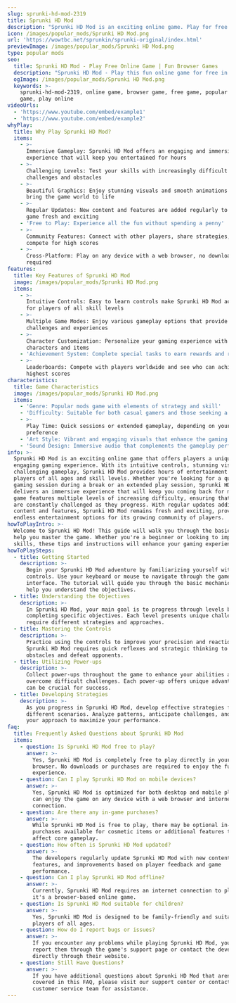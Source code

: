 ```yaml
---
slug: sprunki-hd-mod-2319
title: Sprunki HD Mod
description: "Sprunki HD Mod is an exciting online game. Play for free directly in your browser!"
icon: /images/popular_mods/Sprunki HD Mod.png
url: 'https://wowtbc.net/sprunkin/sprunki-original/index.html'
previewImage: /images/popular_mods/Sprunki HD Mod.png
type: popular mods
seo:
  title: Sprunki HD Mod - Play Free Online Game | Fun Browser Games
  description: "Sprunki HD Mod - Play this fun online game for free in your browser. No download required!"
  ogImage: /images/popular_mods/Sprunki HD Mod.png
  keywords: >-
    sprunki-hd-mod-2319, online game, browser game, free game, popular mods
    game, play online
videoUrls:
  - 'https://www.youtube.com/embed/example1'
  - 'https://www.youtube.com/embed/example2'
whyPlay:
  title: Why Play Sprunki HD Mod?
  items:
    - >-
      Immersive Gameplay: Sprunki HD Mod offers an engaging and immersive gaming
      experience that will keep you entertained for hours
    - >-
      Challenging Levels: Test your skills with increasingly difficult
      challenges and obstacles
    - >-
      Beautiful Graphics: Enjoy stunning visuals and smooth animations that
      bring the game world to life
    - >-
      Regular Updates: New content and features are added regularly to keep the
      game fresh and exciting
    - 'Free to Play: Experience all the fun without spending a penny'
    - >-
      Community Features: Connect with other players, share strategies, and
      compete for high scores
    - >-
      Cross-Platform: Play on any device with a web browser, no downloads
      required
features:
  title: Key Features of Sprunki HD Mod
  image: /images/popular_mods/Sprunki HD Mod.png
  items:
    - >-
      Intuitive Controls: Easy to learn controls make Sprunki HD Mod accessible
      for players of all skill levels
    - >-
      Multiple Game Modes: Enjoy various gameplay options that provide different
      challenges and experiences
    - >-
      Character Customization: Personalize your gaming experience with unique
      characters and items
    - 'Achievement System: Complete special tasks to earn rewards and recognition'
    - >-
      Leaderboards: Compete with players worldwide and see who can achieve the
      highest scores
characteristics:
  title: Game Characteristics
  image: /images/popular_mods/Sprunki HD Mod.png
  items:
    - 'Genre: Popular mods game with elements of strategy and skill'
    - 'Difficulty: Suitable for both casual gamers and those seeking a challenge'
    - >-
      Play Time: Quick sessions or extended gameplay, depending on your
      preference
    - 'Art Style: Vibrant and engaging visuals that enhance the gaming experience'
    - 'Sound Design: Immersive audio that complements the gameplay perfectly'
info: >-
  Sprunki HD Mod is an exciting online game that offers players a unique and
  engaging gaming experience. With its intuitive controls, stunning visuals, and
  challenging gameplay, Sprunki HD Mod provides hours of entertainment for
  players of all ages and skill levels. Whether you're looking for a quick
  gaming session during a break or an extended play session, Sprunki HD Mod
  delivers an immersive experience that will keep you coming back for more. The
  game features multiple levels of increasing difficulty, ensuring that players
  are constantly challenged as they progress. With regular updates adding new
  content and features, Sprunki HD Mod remains fresh and exciting, providing
  endless entertainment options for its growing community of players.
howToPlayIntro: >-
  Welcome to Sprunki HD Mod! This guide will walk you through the basics and
  help you master the game. Whether you're a beginner or looking to improve your
  skills, these tips and instructions will enhance your gaming experience.
howToPlaySteps:
  - title: Getting Started
    description: >-
      Begin your Sprunki HD Mod adventure by familiarizing yourself with the
      controls. Use your keyboard or mouse to navigate through the game
      interface. The tutorial will guide you through the basic mechanics and
      help you understand the objectives.
  - title: Understanding the Objectives
    description: >-
      In Sprunki HD Mod, your main goal is to progress through levels by
      completing specific objectives. Each level presents unique challenges that
      require different strategies and approaches.
  - title: Mastering the Controls
    description: >-
      Practice using the controls to improve your precision and reaction time.
      Sprunki HD Mod requires quick reflexes and strategic thinking to overcome
      obstacles and defeat opponents.
  - title: Utilizing Power-ups
    description: >-
      Collect power-ups throughout the game to enhance your abilities and
      overcome difficult challenges. Each power-up offers unique advantages that
      can be crucial for success.
  - title: Developing Strategies
    description: >-
      As you progress in Sprunki HD Mod, develop effective strategies for
      different scenarios. Analyze patterns, anticipate challenges, and adapt
      your approach to maximize your performance.
faq:
  title: Frequently Asked Questions about Sprunki HD Mod
  items:
    - question: Is Sprunki HD Mod free to play?
      answer: >-
        Yes, Sprunki HD Mod is completely free to play directly in your web
        browser. No downloads or purchases are required to enjoy the full game
        experience.
    - question: Can I play Sprunki HD Mod on mobile devices?
      answer: >-
        Yes, Sprunki HD Mod is optimized for both desktop and mobile play. You
        can enjoy the game on any device with a web browser and internet
        connection.
    - question: Are there any in-game purchases?
      answer: >-
        While Sprunki HD Mod is free to play, there may be optional in-game
        purchases available for cosmetic items or additional features that don't
        affect core gameplay.
    - question: How often is Sprunki HD Mod updated?
      answer: >-
        The developers regularly update Sprunki HD Mod with new content,
        features, and improvements based on player feedback and game
        performance.
    - question: Can I play Sprunki HD Mod offline?
      answer: >-
        Currently, Sprunki HD Mod requires an internet connection to play as
        it's a browser-based online game.
    - question: Is Sprunki HD Mod suitable for children?
      answer: >-
        Yes, Sprunki HD Mod is designed to be family-friendly and suitable for
        players of all ages.
    - question: How do I report bugs or issues?
      answer: >-
        If you encounter any problems while playing Sprunki HD Mod, you can
        report them through the game's support page or contact the developers
        directly through their website.
    - question: Still Have Questions?
      answer: >-
        If you have additional questions about Sprunki HD Mod that aren't
        covered in this FAQ, please visit our support center or contact our
        customer service team for assistance.
---
```


